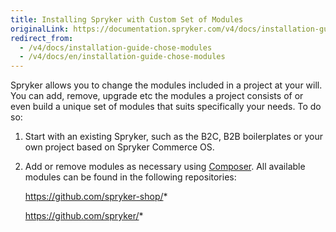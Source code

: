 ```yaml
---
title: Installing Spryker with Custom Set of Modules
originalLink: https://documentation.spryker.com/v4/docs/installation-guide-chose-modules
redirect_from:
  - /v4/docs/installation-guide-chose-modules
  - /v4/docs/en/installation-guide-chose-modules
---
```


Spryker allows you to change the modules included in a project at your will. You can add, remove, upgrade etc the modules a project consists of or even build a unique set of modules that suits specifically your needs. To do so:

1. Start with an existing Spryker, such as the B2C, B2B boilerplates or your own project based on Spryker Commerce OS.

2. Add or remove modules as necessary using [Composer](/docs/scos/dev/developer-guides/202001.0/installation/composer.html). All available modules can be found in the following repositories:

   <https://github.com/spryker-shop/>*

   <https://github.com/spryker/>*

<!-- Last review date: November 9th, 2018 by Volodymyr Volkov -->
